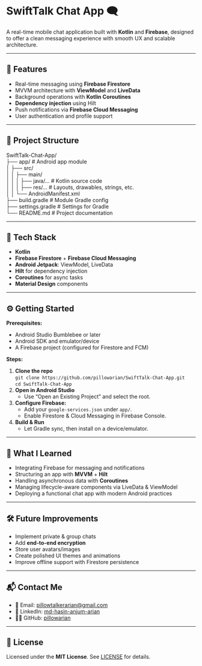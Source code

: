 # SwiftTalk Chat App 🗨️

A real-time mobile chat application built with **Kotlin** and **Firebase**, designed to offer a clean messaging experience with smooth UX and scalable architecture.

---

## 🚀 Features

- Real-time messaging using **Firebase Firestore**
- MVVM architecture with **ViewModel** and **LiveData**
- Background operations with **Kotlin Coroutines**
- **Dependency injection** using Hilt
- Push notifications via **Firebase Cloud Messaging**
- User authentication and profile support

---

## 📂 Project Structure

SwiftTalk-Chat-App/  
├── app/                    # Android app module  
│   ├── src/  
│   │   ├── main/  
│   │   │   ├── java/...    # Kotlin source code  
│   │   │   ├── res/...     # Layouts, drawables, strings, etc.  
│   │   └── AndroidManifest.xml  
├── build.gradle            # Module Gradle config  
├── settings.gradle         # Settings for Gradle  
└── README.md               # Project documentation  


---

## 🔧 Tech Stack

- **Kotlin**
- **Firebase Firestore** + **Firebase Cloud Messaging**
- **Android Jetpack**: ViewModel, LiveData
- **Hilt** for dependency injection
- **Coroutines** for async tasks
- **Material Design** components

---

## ⚙️ Getting Started

**Prerequisites:**
- Android Studio Bumblebee or later
- Android SDK and emulator/device
- A Firebase project (configured for Firestore and FCM)

**Steps:**
1. **Clone the repo**  
   `git clone https://github.com/pillowarian/SwiftTalk-Chat-App.git`  
   `cd SwiftTalk-Chat-App`
2. **Open in Android Studio**  
   - Use “Open an Existing Project” and select the root.
3. **Configure Firebase:**  
   - Add your `google-services.json` under `app/`.
   - Enable Firestore & Cloud Messaging in Firebase Console.
4. **Build & Run**  
   - Let Gradle sync, then install on a device/emulator.

---

## 🧠 What I Learned

- Integrating Firebase for messaging and notifications  
- Structuring an app with **MVVM** + **Hilt**  
- Handling asynchronous data with **Coroutines**
- Managing lifecycle-aware components via LiveData & ViewModel  
- Deploying a functional chat app with modern Android practices

---

## 🛠️ Future Improvements

- Implement private & group chats
- Add **end-to-end encryption**
- Store user avatars/images
- Create polished UI themes and animations
- Improve offline support with Firestore persistence

---

## 📬 Contact Me

- 📧 Email: pillowtalkerarian@gmail.com  
- 💼 LinkedIn: [md-hasin-anjum-arian](https://www.linkedin.com/in/md-hasin-anjum-arian-6820a92a9)  
- 🧑‍💻 GitHub: [pillowarian](https://github.com/pillowarian)

---

## 📄 License

Licensed under the **MIT License**. See [LICENSE](LICENSE) for details.
